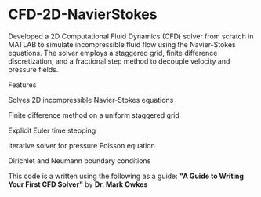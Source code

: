 # CFD-2D-NavierStokes
Developed a 2D Computational Fluid Dynamics (CFD) solver from scratch in MATLAB to simulate incompressible fluid flow using the Navier-Stokes equations. The solver employs a staggered grid, finite difference discretization, and a fractional step method to decouple velocity and pressure fields.

Features

  Solves 2D incompressible Navier-Stokes equations

  Finite difference method on a uniform staggered grid

  Explicit Euler time stepping

  Iterative solver for pressure Poisson equation

  Dirichlet and Neumann boundary conditions


  This code is a written using the following as a guide:
**"A Guide to Writing Your First CFD Solver"** by **Dr. Mark Owkes**
